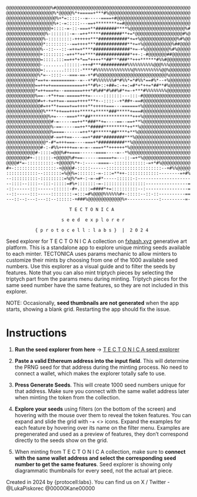 ```
@@@@@@@@@@@@@@@@@%#@@@@@@@@@@@@@@@@@@@@@@@@@@@@@@@@@@@@@@@@@@@@@@@@@@@
@@@@@@@@@@@@@@@@@@%*@@@@@%*+=====+***#%@@@@@@@@@@@@@@@@@@@@@@@@@@@@@@@
@@@@@@@@@@@@@@@@@@@%+*=:::::--=-----====+#@@@@@@@@@@@@@@@@@@@@@@@@@@@@
@@@@@@@@@@@@@@@@@@%+:-=:::::---==+********+=#@@@@@@@@@@@@@@@@@@@@@@@@@
@@@@@@@@@@@@@@@@@+::::-=-::-===+**########****%@@@@@@@@@@@@@@@@@@@@@%#
@@@@@@@@@@@@@@@%-:::::::-=--=++*****########**+=*@@@@@@@@@@@@@@@@@@#%@
@@@@@@@@@@@@@@%-:::::::::-++++++***###########*+=+%@@@@@@@@@@@@@@%#%@@
@@@@@@@@@@@@@@*::::::::--==++++***############**+=+%@@@@@@@@@@@%##@@@@
@@@@@@@@@@@@@%--::---::-=++=+****##############*+=-+%@@@@@@@@@%#%@@@@@
@@@@@@@@@@@@@+::::::::-=++**++****#############*++-:-#@@@@@@@##@@@@@@@
@@@@@@@@@@@@@=::::.:::==++*+*==*++++**##***###**+++******#%%#@@@@@@@@@
@@@@@@@@@@@@@-........::::::-+++#***##########%%%%%%%%%%@@@%%%@@@@@@@@
@@@@@@@@@@@@@=:.......::::::-****#%%%%%%%%%%%%%%@%%%%%%%%%%@@%@@@@@@@@
@@@@@@@@@@@@%*=--::::---===-==-+*#%@@@@@@@@@@@@@@@@@@@@@@@@@@%@@@@@@@@
@@@@@@@@@@@*==+=-=========--=--+*#%%%%%%%#*#%%*=*#%%*==#%*--+%@@@@@@@@
@@@@@@@@@@@==++=+============++**#%+::+##=:-+=:=#*+*++=*##**#%@@@@@@@@
@@@@@@@@@@@*=++===+=--=======+++*#%##*#%##%#*+=-+***#%%%%%%%%@@@@@@@@@
@@@@@@@@@@@%==--+*++==-=====+++=-----:::::::---:::-#@@@@@@@@@@@@@@@@@@
@@@@@@@@@@@@#=+-+=++==-====++++***+--::::--+*##+-==#@@@@@@@@@@@@@@@@@@
@@@@@@@@@@@@@#=++**+====+==++++**+++++===---======+%@@@@@@@@@@@@@@@@@@
@@@@@@@@@@@@@@%****++===++++*****+*****###*****+===#@@@@@@@@@@@@@@@@@@
@@@@@@@@@@@@@@@@%+=----===+***##****************+++%@@@@@@@@@@@@@@@@@@
@@@@@@@@@@@@@@@@@#-=-----==++**###**+=----==--==+**%@@@@@@@@@@@@@@@@@@
@@@@@@@@@@@@@@@@@%-==-----==++**#####*********++**%@@@@@@@@@@@@@@@@@@@
@@@@@@@@@@@@@@@@@%====------=++**#******##****+**%@@@@@@@@@@@@@@@@@@@@
@@@@@@@@@@@@@@@@@#-==++==----==+*###*########***%@@@@@@@@@@@@@@@@@@@@@
@@@@@@@@@@@@@@@*-#*=+++===----===+*##########**%@@@@@@@@@@@@@@@@@@@@@@
@@@@@@@@@@@@@#-:-#%%+++++==-=-=--===+**++++++*%@@@@@@@@@@@@@@@@@@@@@@@
@@@@@@@@@@@#-::::=@@@%#+====------====----=--*%@@@@@@@@@@@@@@@@@@@@@@@
@@@@@@@@#+-::::::-+@@@@@%#+==------=====+=---::-=+*%@@@@@@@@@@@@@@@@@@
@@@@#*=-::::::::::-+@@@@@%*+-:-----====--::::::::::::-=+*#%@@@@@@@@@@@
#+-::::::::::::::::-+@@@@#-:::::------:::::::::::::::::::::--+#%%@@@@@
::::::::::::--:::::::=%@@%=:::::::-=-:::=**++-::::::::::::--------=+#%
--::::::::::-:::::::::=%@%*=+-:-=-=#*-----::::::-:--------------------
--::::--::::--:::-:::::=#%+:::::::-=-::::::::::::::::----------------=
-::------:::------::::::-#+.::::=####*+=::::::::::--:----------------=
--::-----:::-----::::::::-=:::=#%@@@@%%%%%%#+-:::::--::-::----------==
---::--:---:---::--::::::-+###%@@@@@@@@@@@@@%+------------:---------=-

                        T E C T O N I C A

                     s e e d  e x p l o r e r

           { p r o t o c e l l : l a b s }  |  2 0 2 4
```

Seed explorer for T E C T O N I C A collection on [fxhash.xyz](https://www.fxhash.xyz/) generative art platform. This is a standalone app to explore unique minting seeds available to each minter. TECTONICA uses params mechanic to allow minters to customize their mints by choosing from one of the 1000 available seed numbers. Use this explorer as a visual guide and to filter the seeds by features. Note that you can also mint triptych pieces by selecting the triptych part from the params menu during minting. Triptych pieces for the same seed number have the same features, so they are not included in this explorer.

NOTE: Occasionally, **seed thumbnails are not generated** when the app starts, showing a blank grid. Restarting the app should fix the issue.

# Instructions

1. **Run the seed explorer from here** -> [T E C T O N I C A seed explorer](https://protocell-labs.github.io/tectonica-seed-explorer/)

2. **Paste a valid Ethereum address into the input field**. This will determine the PRNG seed for that address during the minting process. No need to connect a wallet, which makes the explorer totally safe to use.

3. **Press Generate Seeds**. This will create 1000 seed numbers unique for that address. Make sure you connect with the same wallet address later when minting the token from the collection.

4. **Explore your seeds** using filters (on the bottom of the screen) and hovering with the mouse over them to reveal the token features. You can expand and slide the grid with -+ <> icons. Expand the examples for each feature by hovering over its name on the filter menu. Examples are pregenerated and used as a preview of features, they don’t correspond directly to the seeds show on the grid.

5. When minting from T E C T O N I C A collection, make sure to **connect with the same wallet address and select the corresponding seed number to get the same features**. Seed explorer is showing only diagrammatic thumbnails for every seed, not the actual art piece.



Created in 2024 by {protocell:labs}. You can find us on X / Twitter - @LukaPiskorec @00000Kane00000